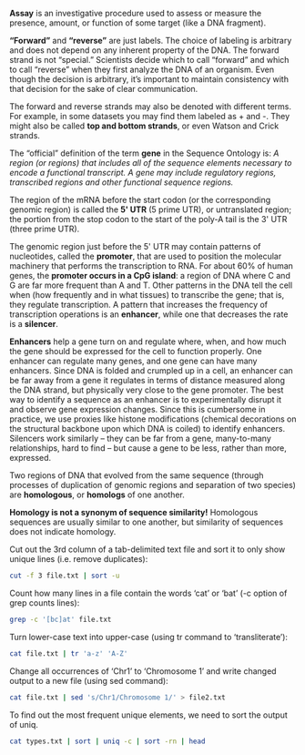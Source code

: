 **Assay** is an investigative procedure used to assess or measure the presence, amount, or function of some target (like a DNA fragment).

**“Forward”** and **“reverse”** are just labels. The choice of labeling is arbitrary and does not depend on any inherent property of the DNA. The forward strand is not “special.” Scientists decide which to call “forward” and which to call “reverse” when they first analyze the DNA of an organism. Even though the decision is arbitrary, it’s important to maintain consistency with that decision for the sake of clear communication.

The forward and reverse strands may also be denoted with different terms. For example, in some datasets you may find them labeled as + and -. They might also be called **top and bottom strands**, or even Watson and Crick strands.

The “official” definition of the term **gene** in the Sequence Ontology is: *A region (or regions) that includes all of the sequence elements necessary to encode a functional transcript. A gene may include regulatory regions, transcribed regions and other functional sequence regions.*

The region of the mRNA before the start codon (or the corresponding genomic region) is called the **5' UTR** (5 prime UTR), or untranslated region; the portion from the stop codon to the start of the poly-A tail is the 3' UTR (three prime UTR).

The genomic region just before the 5' UTR may contain patterns of nucleotides, called the **promoter**, that are used to position the molecular machinery that performs the transcription to RNA. For about 60% of human genes, the **promoter occurs in a CpG island**: a region of DNA where C and G are far more frequent than A and T. Other patterns in the DNA tell the cell when (how frequently and in what tissues) to transcribe the gene; that is, they regulate transcription. A pattern that increases the frequency of transcription operations is an **enhancer**, while one that decreases the rate is a **silencer**.

**Enhancers** help a gene turn on and regulate where, when, and how much the gene should be expressed for the cell to function properly. One enhancer can regulate many genes, and one gene can have many enhancers. Since DNA is folded and crumpled up in a cell, an enhancer can be far away from a gene it regulates in terms of distance measured along the DNA strand, but physically very close to the gene promoter. The best way to identify a sequence as an enhancer is to experimentally disrupt it and observe gene expression changes. Since this is cumbersome in practice, we use proxies like histone modifications (chemical decorations on the structural backbone upon which DNA is coiled) to identify enhancers. Silencers work similarly – they can be far from a gene, many-to-many relationships, hard to find – but cause a gene to be less, rather than more, expressed.

Two regions of DNA that evolved from the same sequence (through processes of duplication of genomic regions and separation of two species) are **homologous**, or **homologs** of one another.

**Homology is not a synonym of sequence similarity!** Homologous sequences are usually similar to one another, but similarity of sequences does not indicate homology.

Cut out the 3rd column of a tab-delimited text file and sort it to only show unique lines (i.e. remove duplicates):
```bash
cut -f 3 file.txt | sort -u
```

Count how many lines in a file contain the words ‘cat’ or ‘bat’ (-c option of grep counts lines):
```bash
grep -c '[bc]at' file.txt
```

Turn lower-case text into upper-case (using tr command to ‘transliterate’):
```bash
cat file.txt | tr 'a-z' 'A-Z'
```

Change all occurrences of ‘Chr1’ to ‘Chromosome 1’ and write changed output to a new file (using sed command):
```bash
cat file.txt | sed 's/Chr1/Chromosome 1/' > file2.txt
```

To find out the most frequent unique elements, we need to sort the output of uniq.
```bash
cat types.txt | sort | uniq -c | sort -rn | head
```
